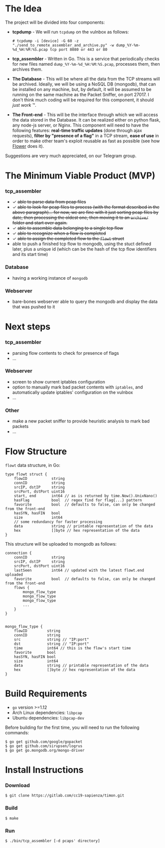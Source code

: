 # The Idea

The project will be divided into four components:

* **tcpdump** - We will run `tcpdump` on the vulnbox as follows:

      # tcpdump -i [device] -G 60 -z "./send_to_remote_assembler_and_archive.py" -w dump_%Y-%m-%d_%H:%M:%S.pcap tcp port 8080 or 443 or 80

* **tcp_assembler** - Written in Go. This is a service that periodically checks for new files named `dump_%Y-%m-%d_%H:%M:%S.pcap`, processes them, then archives them.
* **The Database** - This will be where all the data from the TCP streams will be archived. Ideally, we will be using a NoSQL DB (mongodb), that can be installed on any machine, but, by default, it will be assumed to be running on the same machine as the Packet Sniffer, on port 27017. I don't think much coding will be required for this component, it should *just work* ™.
* **The Front-end** - This will be the interface through which we will access the data stored in the Database. It can be realized either on python flask, any node-js server, or Nginx. This component will need to have the following features: **real-time traffic updates** (done through ajax requests), **filter by "presence of a flag"** in a TCP stream, **ease of use** in order to make other team's exploit reusable as fast as possible (see how [Flower](https://github.com/secgroup/flower) does it).

Suggestions are very much appreciated, on our Telegram group.

# The Minimum Viable Product (MVP)

### tcp_assembler
* ✓ ~~able to parse data from pcap files~~
* ✓ ~~able to look for pcap files to process (with the format described in the above paragraph)... for now, we are fine with it just sorting pcap files by date, then processing the oldest one, then moving it to an `archive/` folder and start over again.~~
* ✓ ~~able to assemble data belonging to a single tcp flow~~
* ✓ ~~able to recognize when a flow is completed~~
* ✓ ~~able to assign the completed flow to the `flowt` struct~~
* able to push a finished tcp flow to mongodb, using the stuct defined later, plus a unique id (which can be the hash of the tcp flow identifiers and its start time)

### Database
* having a working instance of `mongodb`

### Webserver
* bare-bones webserver able to query the mongodb and display the data that was pushed to it

# Next steps

### tcp_assembler
* parsing flow contents to check for presence of flags
* ... 

### Webserver
* screen to show current iptables configuration
* option to manually mark bad packet contents with `iptables`, and automatically update iptables' configuration on the vulnbox
* ...


### Other
* make a new packet sniffer to provide heuristic analysis to mark bad packets
* ...

# Flow Structure
`flowt` data structure, in Go:

    type flowt struct {
        flowID           string
        connID           string
        srcIP, dstIP     string
        srcPort, dstPort uint16
        start, end       int64 // as is returned by time.Now().UnixNano()
        hasFlag          bool  // regex find for flag{...} pattern
        favorite         bool  // defaults to false, can only be changed from the front-end
        hasSYN, hasFIN   bool
        size             int64
        // some redundancy for faster processing
        data             string // printable representation of the data
        hex              []byte // hex representation of the data
    }


This structure will be uploaded to mongodb as follows:

    connection {
        connID           string
        srcIP, dstIP     string
        srcPort, dstPort uint16
        lastSeen         int64 // updated with the latest flowt.end uploaded
        favorite         bool  // defaults to false, can only be changed from the front-end
        flows {
            mongo_flow_type
            mongo_flow_type
            mongo_flow_type
            ...
        }
    }


    mongo_flow_type {
        flowID         string
        connID         string
        src            string // "IP:port"
        dst            string // "IP:port"
        time           int64 // this is the flow's start time
        favorite       bool
        hasSYN, hasFIN bool
        size           int64
        data           string // printable representation of the data
        hex            []byte // hex representation of the data
    }


# Build Requirements

* `go` version >=1.12
* Arch Linux dependencies: `libpcap`
* Ubuntu dependencies: `libpcap-dev`

Before building for the first time, you will need to run the following commands:

```pseudocode
$ go get github.com/google/gopacket
$ go get github.com/sirupsen/logrus
$ go get go.mongodb.org/mongo-driver
```

# Install Instructions

### Download
    $ git clone https://gitlab.com/cc19-sapienza/timon.git

### Build
    $ make

### Run
    $ ./bin/tcp_assembler [-d pcaps' directory]
